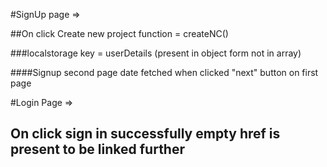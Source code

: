 #SignUp page => 

##On click Create new project function =  createNC()

###localstorage key = userDetails (present in object form not in array)

####Signup second page date fetched when clicked "next" button on first page

#Login Page =>

## On click sign in successfully empty href is present to be linked further 
